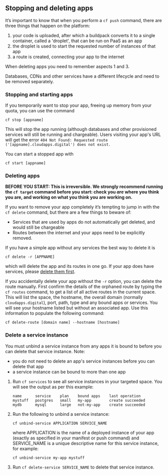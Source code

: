 ## Stopping and deleting apps

It’s important to know that when you perform a ``cf push`` command, there are three things that happen on the platform:

1. your code is uploaded, after which a buildpack converts it to a single container, called a 'droplet', that can be run on PaaS as an app
2. the droplet is used to start the requested number of instances of that app
3. a route is created, connecting your app to the internet

When deleting apps you need to remember aspects 1 and 3.

Databases, CDNs and other services have a different lifecycle and need to be removed separately.

### Stopping and starting apps
If you temporarily want to stop your app, freeing up memory from your quota, you can use the command

``cf stop [appname]``

This will stop the app running (although databases and other provisioned services will still be running and chargeable). Users visiting your app's URL will get the error ``404 Not Found: Requested route ('[appname].cloudapps.digital') does not exist.``

You can start a stopped app with

``cf start [appname]``

### Deleting apps

**BEFORE YOU START: This is irreversible. We strongly recommend running the ``cf target`` command before you start: check you *are* where you think you are, and working on what you think you are working on.**

If you want to remove your app completely it’s tempting to jump in with the ``cf delete`` command, but there are a few things to beware of:

* Services that are used by apps do not automatically get deleted, and would still be chargeable
* Routes between the internet and your apps need to be explicitly removed.

If you have a simple app without any services the best way to delete it is

``cf delete -r [APPNAME]``

which will delete the app and its routes in one go. If your app does have services, please [delete them first](#deleting-services).

If you accidentally delete your app without the ``-r`` option, you can delete the route manually. First confirm the details of the orphaned route by typing the ``cf routes`` command, to get a list of all active routes in the current space. This will list the space, the hostname, the overall domain (normally ``cloudapps.digital``), port, path, type and any bound apps or services. You will see your hostname listed but without an associated app. Use this information to populate the following command:

``cf delete-route [domain name] --hostname [hostname]``

### Delete a service instance

You must unbind a service instance from any apps it is bound to before you can delete that service instance. Note:

- you do not need to delete an app's service instances before you can delete that app
- a service instance can be bound to more than one app 

1. Run `cf services` to see all service instances in your targeted space. You will see the output as per this example:

    ```
    name      service    plan    bound apps    last operation
    mystuff   postgres   small   my-app        create succeeded
    mydb      mysql      large   not-my-app    create succeeded
    ```

1. Run the following to unbind a service instance:

    ```
    cf unbind-service APPLICATION SERVICE_NAME
    ```
    where APPLICATION is the name of a deployed instance of your app (exactly as specified in your manifest or push command) and SERVICE_NAME is a unique descriptive name for this service instance, for example:

    ```
    cf unbind-service my-app mystuff
    ```

1. Run ``cf delete-service SERVICE_NAME`` to delete that service instance.
